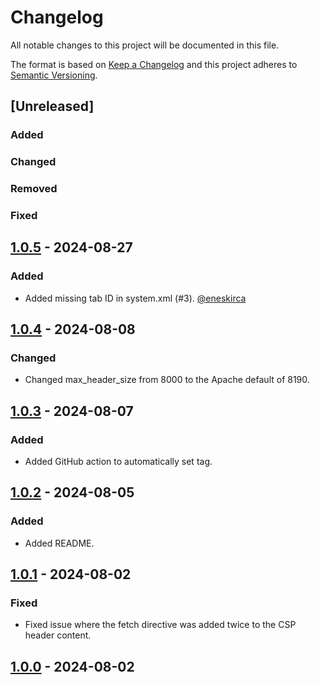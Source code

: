 # Changelog

All notable changes to this project will be documented in this file.

The format is based on [Keep a Changelog](http://keepachangelog.com/en/1.1.0/)
and this project adheres to [Semantic Versioning](http://semver.org/spec/v2.0.0.html).

## [Unreleased]

### Added

### Changed

### Removed

### Fixed

## [1.0.5] - 2024-08-27

### Added

- Added missing tab ID in system.xml (#3). [@eneskirca](https://github.com/eneskirca)

## [1.0.4] - 2024-08-08

### Changed

- Changed max_header_size from 8000 to the Apache default of 8190.

## [1.0.3] - 2024-08-07

### Added

- Added GitHub action to automatically set tag.

## [1.0.2] - 2024-08-05

### Added

- Added README.

## [1.0.1] - 2024-08-02

### Fixed

- Fixed issue where the fetch directive was added twice to the CSP header content.

## [1.0.0] - 2024-08-02

[1.0.5]: https://github.com/basecom/magento2-csp-split-header/compare/v1.0.4...v1.0.5
[1.0.4]: https://github.com/basecom/magento2-csp-split-header/compare/v1.0.3...v1.0.4
[1.0.3]: https://github.com/basecom/magento2-csp-split-header/compare/v1.0.2...v1.0.3
[1.0.2]: https://github.com/basecom/magento2-csp-split-header/compare/v1.0.1...v1.0.2
[1.0.1]: https://github.com/basecom/magento2-csp-split-header/compare/v1.0.0...v1.0.1
[1.0.0]: https://github.com/basecom/magento2-csp-split-header/releases/tag/v1.0.0
